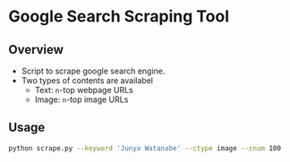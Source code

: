 # Google Search Scraping Tool
## Overview
- Script to scrape google search engine.
- Two types of contents are availabel
    - Text: `n`-top webpage URLs
    - Image: `n`-top image URLs

## Usage
```bash
python scrape.py --keyword 'Junya Watanabe' --ctype image --cnum 100
```